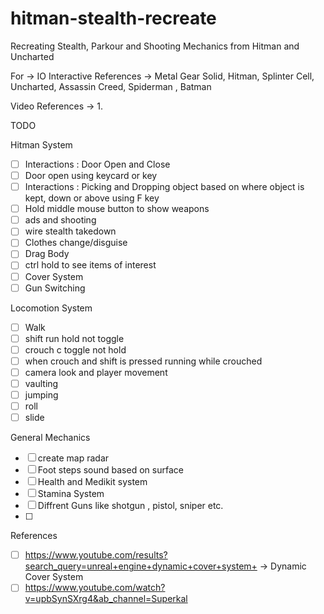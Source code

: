 # hitman-stealth-recreate
Recreating Stealth, Parkour and Shooting Mechanics from Hitman and Uncharted

For -> IO Interactive
References -> Metal Gear Solid, Hitman, Splinter Cell, Uncharted, Assassin Creed, Spiderman , Batman

Video References -> 
1. 






TODO

Hitman System
- [ ] Interactions : Door Open and Close
- [ ] Door open using keycard or key
- [ ] Interactions : Picking and Dropping object based on where object is kept, down or above using F key
- [ ] Hold middle mouse button to show weapons
- [ ] ads and shooting
- [ ] wire stealth takedown
- [ ] Clothes change/disguise
- [ ] Drag Body
- [ ] ctrl hold to see items of interest
- [ ] Cover System 
- [ ] Gun Switching

Locomotion System
- [ ] Walk 
- [ ] shift run hold not toggle
- [ ] crouch c toggle not hold
- [ ] when crouch and shift is pressed running while crouched
- [ ] camera look and player movement
- [ ] vaulting
- [ ] jumping
- [ ] roll 
- [ ] slide

General Mechanics
- [ ] create map radar
- [ ] Foot steps sound based on surface
- [ ] Health and Medikit system
- [ ] Stamina System
- [ ] Diffrent Guns like shotgun , pistol, sniper etc.
- [ ] 


References
- [ ] https://www.youtube.com/results?search_query=unreal+engine+dynamic+cover+system+ → Dynamic Cover System
- [ ] https://www.youtube.com/watch?v=upbSynSXrg4&ab_channel=Superkal